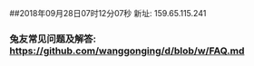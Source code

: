 ##2018年09月28日07时12分07秒 新址: 159.65.115.241
### 兔友常见问题及解答: https://github.com/wanggonging/d/blob/w/FAQ.md
